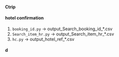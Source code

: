 #### Ctrip

#### hotel confirmation 

1. `booking_id.py` -> output_Search_booking_id_*.csv
2. `Search_item_hr.py` -> output_Search_item_hr_*.csv
3. `hc.py` -> output_hotel_ref_*.csv

#### d